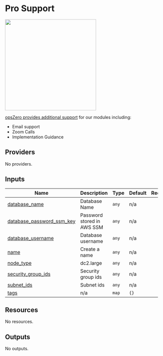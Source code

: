 <!-- BEGIN_TF_DOCS -->

# Pro Support

<a href="https://www.opszero.com"><img src="http://assets.opszero.com.s3.amazonaws.com/images/opszero_11_29_2016.png" width="300px"/></a>

[opsZero provides additional support](https://www.opszero.com/terraform) for our modules including:

- Email support
- Zoom Calls
- Implementation Guidance
## Providers

No providers.
## Inputs

| Name | Description | Type | Default | Required |
|------|-------------|------|---------|:--------:|
| <a name="input_database_name"></a> [database\_name](#input\_database\_name) | Database Name | `any` | n/a | yes |
| <a name="input_database_password_ssm_key"></a> [database\_password\_ssm\_key](#input\_database\_password\_ssm\_key) | Password stored in AWS SSM | `any` | n/a | yes |
| <a name="input_database_username"></a> [database\_username](#input\_database\_username) | Database username | `any` | n/a | yes |
| <a name="input_name"></a> [name](#input\_name) | Create a name | `any` | n/a | yes |
| <a name="input_node_type"></a> [node\_type](#input\_node\_type) | dc2.large | `any` | n/a | yes |
| <a name="input_security_group_ids"></a> [security\_group\_ids](#input\_security\_group\_ids) | Security group ids | `any` | n/a | yes |
| <a name="input_subnet_ids"></a> [subnet\_ids](#input\_subnet\_ids) | Subnet ids | `any` | n/a | yes |
| <a name="input_tags"></a> [tags](#input\_tags) | n/a | `map` | `{}` | no |
## Resources

No resources.
## Outputs

No outputs.
<!-- END_TF_DOCS -->